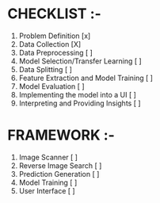 # CHECKLIST :-

  1. Problem Definition [x]
  2. Data Collection [X]
  3. Data Preprocessing [ ]
  4. Model Selection/Transfer Learning [ ]
  5. Data Splitting [ ]
  6. Feature Extraction and Model Training [ ]
  7. Model Evaluation [ ]
  8. Implementing the model into a UI [ ]
  9. Interpreting and Providing Insights [ ]

# FRAMEWORK :-

  1. Image Scanner [ ]
  2. Reverse Image Search [ ]
  3. Prediction Generation [ ]
  4. Model Training [ ]
  5. User Interface [ ]
